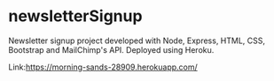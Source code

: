 # newsletterSignup

Newsletter signup project developed with Node, Express, HTML, CSS, Bootstrap and MailChimp's API. Deployed using Heroku.

Link:https://morning-sands-28909.herokuapp.com/
